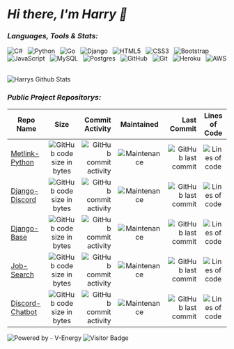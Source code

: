 
# *Hi there, I'm Harry 👋*

### *Languages, Tools & Stats:* 

![C#](https://img.shields.io/badge/-CSharp-black?logo=csharp&style=social)&nbsp;&nbsp;
![Python](https://img.shields.io/badge/-Python-black?logo=Python&style=social)&nbsp;&nbsp;
![Go](https://img.shields.io/badge/-Go-black?logo=Go&style=social)&nbsp;&nbsp;
![Django](https://img.shields.io/badge/-Django-black?logo=Django&style=social)&nbsp;&nbsp;
![HTML5](https://img.shields.io/badge/-HTML5-black?logo=html5&style=social)&nbsp;&nbsp;
![CSS3](https://img.shields.io/badge/-CSS3-black?logo=css3&style=social)&nbsp;&nbsp;
![Bootstrap](https://img.shields.io/badge/-Bootstrap-black?logo=bootstrap&style=social)&nbsp;&nbsp;
![JavaScript](https://img.shields.io/badge/-JavaScript-black?logo=javascript&style=social)&nbsp;&nbsp;
![MySQL](https://img.shields.io/badge/-MySQL-black?logo=mysql&style=social)&nbsp;&nbsp;
![Postgres](https://img.shields.io/badge/-Postgresql-black?logo=postgresql&style=social)&nbsp;&nbsp;
![GitHub](https://img.shields.io/badge/-GitHub-black?logo=github&style=social)&nbsp;&nbsp;
![Git](https://img.shields.io/badge/-Git-black?logo=git&style=social)&nbsp;&nbsp;
![Heroku](https://img.shields.io/badge/-Heroku-black?logo=Heroku&style=social)&nbsp;&nbsp;
![AWS](https://img.shields.io/badge/-AWS-black?logo=amazon&style=social)&nbsp;&nbsp;

![Harrys Github Stats](https://github-readme-stats.vercel.app/api?username=harryludemann&count_private=true&show_icons=true&include_all_commits=true)

### *Public Project Repositorys:*
| Repo Name     | Size  | Commit Activity | Maintained | Last Commit  | Lines of Code |
| ------------- |:--------:| ----------: | :-------:     | -------------: | :-------------: |  
| [Metlink-Python](https://github.com/HarryLudemann/Metlink-Python) | ![GitHub code size in bytes](https://img.shields.io/github/languages/code-size/HarryLudemann/Metlink-Python)    | ![GitHub commit activity](https://img.shields.io/github/commit-activity/m/HarryLudemann/Metlink-Python) | ![Maintenance](https://img.shields.io/maintenance/yes/2021)   | ![GitHub last commit](https://img.shields.io/github/last-commit/HarryLudemann/Metlink-Python)  | ![Lines of code](https://img.shields.io/tokei/lines/github/HarryLudemann/Metlink-Python) |
| [Django-Discord](https://github.com/HarryLudemann/Django-Discord)|   ![GitHub code size in bytes](https://img.shields.io/github/languages/code-size/HarryLudemann/Django-Discord)   | ![GitHub commit activity](https://img.shields.io/github/commit-activity/m/HarryLudemann/Django-Discord)| ![Maintenance](https://img.shields.io/maintenance/yes/2021)   | ![GitHub last commit](https://img.shields.io/github/last-commit/HarryLudemann/Django-Discord)  | ![Lines of code](https://img.shields.io/tokei/lines/github/HarryLudemann/Django-Discord) |
| [Django-Base](https://github.com/HarryLudemann/Django-Base)   | ![GitHub code size in bytes](https://img.shields.io/github/languages/code-size/HarryLudemann/Django-Base)    | ![GitHub commit activity](https://img.shields.io/github/commit-activity/m/HarryLudemann/Django-Base) | ![Maintenance](https://img.shields.io/maintenance/yes/2021)   | ![GitHub last commit](https://img.shields.io/github/last-commit/HarryLudemann/Django-Base)  | ![Lines of code](https://img.shields.io/tokei/lines/github/HarryLudemann/Django-Base) |
| [Job-Search](https://github.com/HarryLudemann/Job-Search)    |   ![GitHub code size in bytes](https://img.shields.io/github/languages/code-size/HarryLudemann/Job-Search)    | ![GitHub commit activity](https://img.shields.io/github/commit-activity/m/HarryLudemann/Job-Search)| ![Maintenance](https://img.shields.io/maintenance/no/2021)   | ![GitHub last commit](https://img.shields.io/github/last-commit/HarryLudemann/Job-Search)  | ![Lines of code](https://img.shields.io/tokei/lines/github/HarryLudemann/Job-Search) |
| [Discord-Chatbot](https://github.com/HarryLudemann/Job-Search) |    ![GitHub code size in bytes](https://img.shields.io/github/languages/code-size/HarryLudemann/Discord-Chatbot)   | ![GitHub commit activity](https://img.shields.io/github/commit-activity/m/HarryLudemann/Discord-Chatbot)| ![Maintenance](https://img.shields.io/maintenance/no/2021)   | ![GitHub last commit](https://img.shields.io/github/last-commit/HarryLudemann/Discord-Chatbot)  | ![Lines of code](https://img.shields.io/tokei/lines/github/HarryLudemann/Discord-Chatbot) |

![Powered by - V-Energy](https://img.shields.io/badge/Powered_by-V--Energy-2ea44f)
![Visitor Badge](https://visitor-badge.laobi.icu/badge?page_id=harryludemann.harryludemann)
